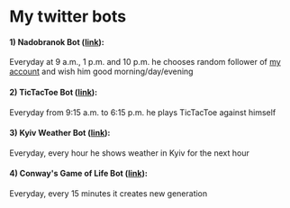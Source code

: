 # My twitter bots

#### 1) Nadobranok Bot ([link](https://twitter.com/nadobranok)):

Everyday at 9 a.m., 1 p.m. and 10 p.m. he chooses random follower of [my account](https://twitter.com/tonyshkurenko) and wish him good morning/day/evening

#### 2) TicTacToe Bot ([link](https://twitter.com/BotTicTacToe)):

Everyday from 9:15 a.m. to 6:15 p.m. he plays TicTacToe against himself

#### 3) Kyiv Weather Bot ([link](https://twitter.com/kyivweatherbot)):

Everyday, every hour he shows weather in Kyiv for the next hour

#### 4) Conway's Game of Life Bot ([link](https://twitter.com/botgameoflife)):

Everyday, every 15 minutes it creates new generation
